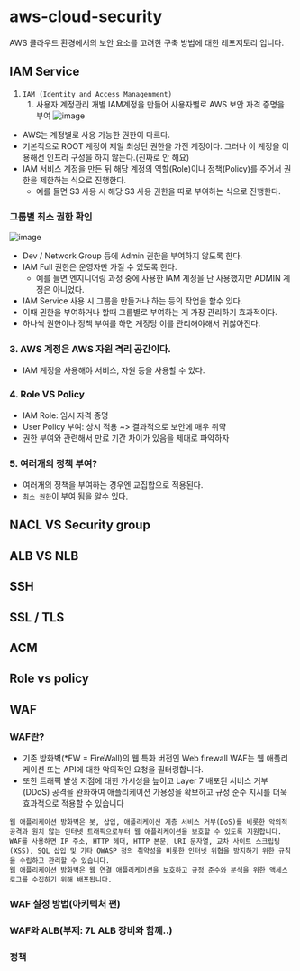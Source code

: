 # aws-cloud-security
AWS 클라우드 환경에서의 보안 요소를 고려한 구축 방법에 대한 레포지토리 입니다.
  
## IAM Service
1. `IAM (Identity and Access Managenment)`
    1. 사용자 계정관리 개별 IAM계정을 만들어 사용자별로 AWS 보안 자격 증명을 부여
![image](https://github.com/user-attachments/assets/e2eb5389-094f-4c8c-b7b3-79d23d55224d)
- AWS는 계정별로 사용 가능한 권한이 다르다.
- 기본적으로 ROOT 계정이 제일 최상단 권한을 가진 계정이다. 그러나 이 계정을 이용해선 인프라 구성을 하지 않는다.(진짜로 안 해요)
- IAM 서비스 계정을 만든 뒤 해당 계정의 역할(Role)이나 정책(Policy)를 주어서 권한을 제한하는 식으로 진행한다.
  - 예를 들면 S3 사용 시 해당 S3 사용 권한을 따로 부여하는 식으로 진행한다. 
### 그룹별 최소 권한 확인
![image](https://github.com/user-attachments/assets/389a4fd8-7795-4d35-9474-361542c2a58c)
- Dev / Network Group 등에 Admin 권한을 부여하지 않도록 한다.
- IAM Full 권한은 운영자만 가질 수 있도록 한다.
    - 예를 들면 엔지니어링 과정 중에 사용한 IAM 계정을 난 사용했지만 ADMIN 계정은 아니었다.
- IAM Service 사용 시 그룹을 만들거나 하는 등의 작업을 할수 있다.
- 이때 권한을 부여하거나 할때 그룹별로 부여하는 게 가장 관리하기 효과적이다.
- 하나씩 권한이나 정책 부여를 하면 계정당 이를 관리해야해서 귀찮아진다.
### 3. AWS 계정은 AWS 자원 격리 공간이다.
- IAM 계정을 사용해야 서비스, 자원 등을 사용할 수 있다.

### 4. Role VS Policy
- IAM Role: 임시 자격 증명
- User Policy 부여: 상시 적용 ~> 결과적으로 보안에 매우 취약
- 권한 부여와 관련해서 만료 기간 차이가 있음을 제대로 파악하자 

### 5. 여러개의 정책 부여?
- 여러개의 정책을 부여하는 경우엔 교집합으로 적용된다.
- `최소 권한`이 부여 됨을 알수 있다.

## NACL VS Security group

## ALB VS NLB

## SSH

## SSL / TLS 

## ACM 

## Role vs policy



## WAF
### WAF란?
- 기존 방화벽(*FW = FireWall)의 웹 특화 버전인 Web firewall WAF는 웹 애플리케이션 또는 API에 대한 악의적인 요청을 필터링합니다.
- 또한 트래픽 발생 지점에 대한 가시성을 높이고 Layer 7 배포된 서비스 거부(DDoS) 공격을 완화하여 애플리케이션 가용성을 확보하고 규정 준수 지시를 더욱 효과적으로 적용할 수 있습니다
```
웹 애플리케이션 방화벽은 봇, 삽입, 애플리케이션 계층 서비스 거부(DoS)를 비롯한 악의적 공격과 원치 않는 인터넷 트래픽으로부터 웹 애플리케이션을 보호할 수 있도록 지원합니다.
WAF를 사용하면 IP 주소, HTTP 헤더, HTTP 본문, URI 문자열, 교차 사이트 스크립팅 (XSS), SQL 삽입 및 기타 OWASP 정의 취약성을 비롯한 인터넷 위협을 방지하기 위한 규칙을 수립하고 관리할 수 있습니다.
웹 애플리케이션 방화벽은 웹 연결 애플리케이션을 보호하고 규정 준수와 분석을 위한 액세스 로그를 수집하기 위해 배포됩니다.
```
### WAF 설정 방법(아키텍처 편)


### WAF와 ALB(부제: 7L ALB 장비와 함께..) 

### 정책 
